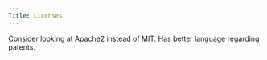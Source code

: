 ```yaml
---
Title: Licenses
---
```


Consider looking at Apache2 instead of MIT. Has better language regarding patents.
